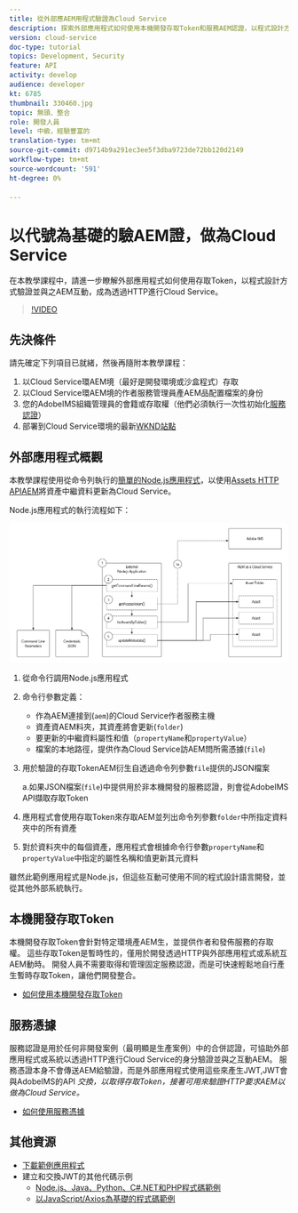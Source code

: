 ```yaml
---
title: 從外部應AEM用程式驗證為Cloud Service
description: 探索外部應用程式如何使用本機開發存取Token和服務AEM認證，以程式設計方式驗證並與HTTPCloud Service互動。
version: cloud-service
doc-type: tutorial
topics: Development, Security
feature: API
activity: develop
audience: developer
kt: 6785
thumbnail: 330460.jpg
topic: 無頭、整合
role: 開發人員
level: 中級，經驗豐富的
translation-type: tm+mt
source-git-commit: d9714b9a291ec3ee5f3dba9723de72bb120d2149
workflow-type: tm+mt
source-wordcount: '591'
ht-degree: 0%

---
```



# 以代號為基礎的驗AEM證，做為Cloud Service

在本教學課程中，請進一步瞭解外部應用程式如何使用存取Token，以程式設計方式驗證並與之AEM互動，成為透過HTTP進行Cloud Service。

>[!VIDEO](https://video.tv.adobe.com/v/330460/?quality=12&learn=on)

## 先決條件

請先確定下列項目已就緒，然後再隨附本教學課程：

1. 以Cloud Service環AEM境（最好是開發環境或沙盒程式）存取
1. 以Cloud Service環AEM境的作者服務管理員產AEM品配置檔案的身份
1. 您的AdobeIMS組織管理員的會籍或存取權（他們必須執行一次性初始化[服務認證](./service-credentials.md)）
1. 部署到Cloud Service環境的最新[WKND站點](https://github.com/adobe/aem-guides-wknd)

## 外部應用程式概觀

本教學課程使用從命令列執行的[簡單的Node.js應用程式](./assets/aem-guides_token-authentication-external-application.zip)，以使用[Assets HTTP APIAEM](https://experienceleague.adobe.com/docs/experience-manager-cloud-service/assets/admin/mac-api-assets.html)將資產中繼資料更新為Cloud Service。

Node.js應用程式的執行流程如下：

![外部應用程式](./assets/overview/external-application.png)

1. 從命令行調用Node.js應用程式
1. 命令行參數定義：
   + 作為AEM連接到(`aem`)的Cloud Service作者服務主機
   + 資產資AEM料夾，其資產將會更新(`folder`)
   + 要更新的中繼資料屬性和值（`propertyName`和`propertyValue`）
   + 檔案的本地路徑，提供作為Cloud Service訪AEM問所需憑據(`file`)
1. 用於驗證的存取TokenAEM衍生自透過命令列參數`file`提供的JSON檔案

   a.如果JSON檔案(`file`)中提供用於非本機開發的服務認證，則會從AdobeIMS API擷取存取Token
1. 應用程式會使用存取Token來存取AEM並列出命令列參數`folder`中所指定資料夾中的所有資產
1. 對於資料夾中的每個資產，應用程式會根據命令行參數`propertyName`和`propertyValue`中指定的屬性名稱和值更新其元資料

雖然此範例應用程式是Node.js，但這些互動可使用不同的程式設計語言開發，並從其他外部系統執行。

## 本機開發存取Token

本機開發存取Token會針對特定環境產AEM生，並提供作者和發佈服務的存取權。  這些存取Token是暫時性的，僅用於開發透過HTTP與外部應用程式或系統互AEM動時。 開發人員不需要取得和管理固定服務認證，而是可快速輕鬆地自行產生暫時存取Token，讓他們開發整合。

+ [如何使用本機開發存取Token](./local-development-access-token.md)

## 服務憑據

服務認證是用於任何非開發案例（最明顯是生產案例）中的合併認證，可協助外部應用程式或系統以透過HTTP進行Cloud Service的身分驗證並與之互動AEM。 服務憑證本身不會傳送AEM給驗證，而是外部應用程式使用這些來產生JWT,JWT會與AdobeIMS的API _交換，以取得存取Token，接著可用來驗證HTTP要求AEM以做為Cloud Service。_

+ [如何使用服務憑據](./service-credentials.md)

## 其他資源

+ [下載範例應用程式](./assets/aem-guides_token-authentication-external-application.zip)
+ 建立和交換JWT的其他代碼示例
   + [Node.js、Java、Python、C#.NET和PHP程式碼範例](https://www.adobe.io/authentication/auth-methods.html#!AdobeDocs/adobeio-auth/master/JWT/samples/samples.md)
   + [以JavaScript/Axios為基礎的程式碼範例](https://github.com/adobe/aemcs-api-client-lib)
